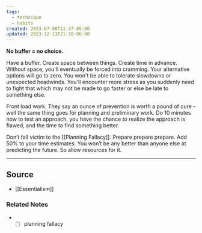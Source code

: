 ```yaml
---
tags:
  - technique
  - habits
created: 2023-07-08T11:37-05:00
updated: 2023-12-13T21:10-06:00
---
```

**No buffer = no choice.**

Have a buffer. Create space between things. Create time in advance. Without space, you'll eventually be forced into cramming. Your alternative options will go to zero. You won't be able to tolerate slowdowns or unexpected headwinds. You'll encounter more stress as you suddenly need to fight that which may not be made to go faster or else be late to something else.

Front load work. They say an ounce of prevention is worth a pound of cure - well the same thing goes for planning and preliminary work. Do 10 minutes now to test an approach, you have the chance to realize the approach is flawed, and the time to find something better. 

Don’t fall victim to the [[Planning Fallacy]]. Prepare prepare prepare. Add 50% to your time estimates. You won’t be any better than anyone else at predicting the future. So allow resources for it. 

---

## Source
- [[Essentialism]]

### Related Notes
- - [ ]  planning fallacy